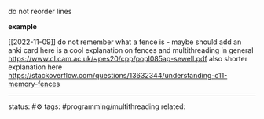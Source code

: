 
do not reorder lines

**example**

[[2022-11-09]] do not remember what a fence is - maybe should add an anki card
here is a cool explanation on fences and multithreading in general
https://www.cl.cam.ac.uk/~pes20/cpp/popl085ap-sewell.pdf
also shorter explanation here
https://stackoverflow.com/questions/13632344/understanding-c11-memory-fences


---
status: #⚙️ 
tags: #programming/multithreading 
related: 